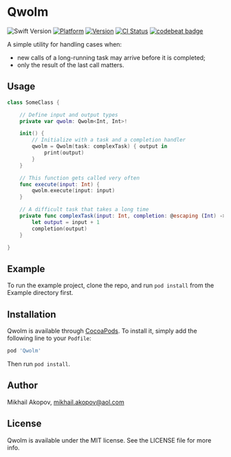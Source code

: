 # Qwolm

![Swift Version](https://img.shields.io/badge/Swift-4.0-green.svg)
[![Platform](https://img.shields.io/cocoapods/p/Qwolm.svg?style=flat)](http://cocoapods.org/pods/Qwolm)
[![Version](https://img.shields.io/cocoapods/v/Qwolm.svg?style=flat)](http://cocoapods.org/pods/Qwolm)
[![CI Status](http://img.shields.io/travis/wacumov/Qwolm.svg?style=flat)](https://travis-ci.org/wacumov/Qwolm)
[![codebeat badge](https://codebeat.co/badges/7b09701c-d1fd-44e8-8576-48f860817392)](https://codebeat.co/projects/github-com-wacumov-qwolm-master)

A simple utility for handling cases when:
- new calls of a long-running task may arrive before it is completed;
- only the result of the last call matters.

## Usage

``` swift
class SomeClass {

	// Define input and output types
	private var qwolm: Qwolm<Int, Int>!

	init() {
		// Initialize with a task and a completion handler
		qwolm = Qwolm(task: complexTask) { output in
			print(output)
		}
	}

	// This function gets called very often
	func execute(input: Int) {
		qwolm.execute(input: input)
	}

	// A difficult task that takes a long time
	private func complexTask(input: Int, completion: @escaping (Int) -> Void) {
		let output = input + 1
		completion(output)
	}

}
```

## Example

To run the example project, clone the repo, and run `pod install` from the Example directory first.

## Installation

Qwolm is available through [CocoaPods](http://cocoapods.org). To install it, simply add the following line to your `Podfile`:

```ruby
pod 'Qwolm'
```

Then run `pod install`.

## Author

Mikhail Akopov, mikhail.akopov@aol.com

## License

Qwolm is available under the MIT license. See the LICENSE file for more info.
